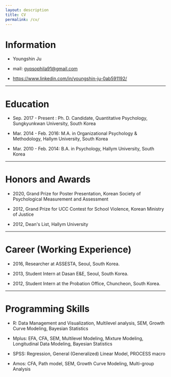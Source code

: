 ```yaml
---
layout: description
title: CV
permalink: /cv/
---
```


# Information

*  Youngshin Ju

*  mail: gypsophila91@gmail.com

*  https://www.linkedin.com/in/youngshin-ju-0ab591192/

* * *

# Education

*  Sep. 2017 - Present    : Ph. D. Candidate, Quantitative Psychology, Sungkyunkwan University, South Korea

*  Mar. 2014 - Feb. 2016: M.A. in Organizational Psychology & Methodology, Hallym University, South Korea

*  Mar. 2010 - Feb. 2014: B.A. in Psychology, Hallym University, South Korea 

* * *

# Honors and Awards

*  2020, Grand Prize for Poster Presentation, Korean Society of Psychological Measurement and Assessment

*  2012, Grand Prize for UCC Contest for School Violence, Korean Ministry of Justice

*  2012, Dean's List, Hallym University

* * *

# Career (Working Experience)

*  2016, Researcher at ASSESTA, Seoul, South Korea. 

*  2013, Student Intern at Dasan E&E, Seoul, South Korea. 

*  2012, Student Intern at the Probation Office, Chuncheon, South Korea. 

* * *

# Programming Skills

*  R: Data Management and Visualization, Multilevel analysis, SEM, Growth Curve Modeling, Bayesian Statistics

*  Mplus: EFA, CFA, SEM, Multilevel Modeling, Mixture Modeling, Longitudinal Data Modeling, Bayesian Statistics

*  SPSS: Regression, General (Generalized) Linear Model, PROCESS macro

*  Amos: CFA, Path model, SEM, Growth Curve Modeling, Multi-group Analysis


